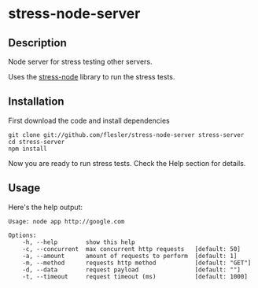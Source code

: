stress-node-server
==================

## Description

Node server for stress testing other servers.

Uses the [stress-node](https://github.com/flesler/stress-node) library to run the stress tests.

## Installation

First download the code and install dependencies

	git clone git://github.com/flesler/stress-node-server stress-server
	cd stress-server
	npm install

Now you are ready to run stress tests. Check the Help section for details.

## Usage

Here's the help output:

	Usage: node app http://google.com

	Options:
		-h, --help        show this help
		-c, --concurrent  max concurrent http requests   [default: 50]
		-a, --amount      amount of requests to perform  [default: 1]
		-m, --method      requests http method           [default: "GET"]
		-d, --data        request payload                [default: ""]
		-t, --timeout     request timeout (ms)           [default: 1000]
